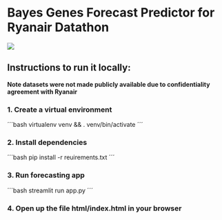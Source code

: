 # Bayes Genes Forecast Predictor for Ryanair Datathon

![]([https://github.com/dsanmart/RyanairDatathon/imgs/demo.gif](https://github.com/dsanmart/RyanairDatathon/blob/main/imgs/demo.gif))


## Instructions to run it locally:

**Note datasets were not made publicly available due to confidentiality agreement with Ryanair**

### 1. Create a virtual environment
´´´bash
virtualenv venv && . venv/bin/activate
´´´

### 2. Install dependencies
´´´bash
pip install -r reuirements.txt
´´´

### 3. Run forecasting app
´´´bash
streamlit run app.py
´´´

### 4. Open up the file html/index.html in your browser

